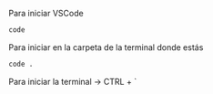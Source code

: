 Para iniciar VSCode
```bash
code
```

Para iniciar en la carpeta de la terminal donde estás
```bash
code .
```


Para iniciar la terminal -> CTRL + `


